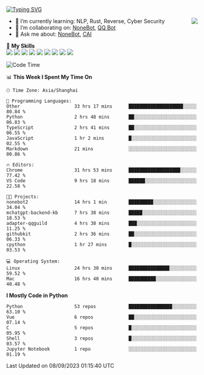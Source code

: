 [![Typing SVG](https://readme-typing-svg.herokuapp.com?size=25&duration=2500&color=8C43EA&vCenter=true&width=200&height=40&lines=Hi+there+%F0%9F%91%8B%F0%9F%8F%BB;I'm+yanyongyu)](https://git.io/typing-svg)

<a href="#">
  <img align="right" src="https://github-readme-stats.vercel.app/api?username=yanyongyu&count_private=true&show_icons=true&bg_color=15,f2f7fd,E0EAFC" />
</a>

- 🌱 I’m currently learning: NLP, Rust, Reverse, Cyber Security
- 👯 I’m collaborating on: [NoneBot](https://github.com/nonebot), [QQ Bot](https://github.com/Mrs4s/go-cqhttp)
- 💬 Ask me about: [NoneBot](https://github.com/nonebot), [CAI](https://github.com/cscs181/CAI)

🌟 **My Skills**  
![](https://img.shields.io/badge/-Python-3e74a2?style=flat-square&logo=Python&logoColor=fff)
![](https://img.shields.io/badge/-Node.js-339933?style=flat-square&logo=Node.js&logoColor=fff)
![](https://img.shields.io/badge/-Vue-4fc08d?style=flat-square&logo=Vue.js&logoColor=fff)
![](https://img.shields.io/badge/-React-2d98ce?style=flat-square&logo=React&logoColor=fff)
![](https://img.shields.io/badge/-Docker-2496ED?style=flat-square&logo=Docker&logoColor=fff)
![](https://img.shields.io/badge/-Linux-000000?style=flat-square&logo=Linux&logoColor=fff)
![](https://img.shields.io/badge/-MySQL-4479A1?style=flat-square&logo=MySQL&logoColor=fff)
![](https://img.shields.io/badge/-Redis-DC382D?style=flat-square&logo=Redis&logoColor=fff)
![](https://img.shields.io/badge/-MongoDB-47A248?style=flat-square&logo=MongoDB&logoColor=fff)

<!--START_SECTION:waka-->
![Code Time](http://img.shields.io/badge/Code%20Time-4%2C838%20hrs%2010%20mins-blue)

📊 **This Week I Spent My Time On** 

```text
🕑︎ Time Zone: Asia/Shanghai

💬 Programming Languages: 
Other                    33 hrs 17 mins      ████████████████████░░░░░   80.84 % 
Python                   2 hrs 48 mins       ██░░░░░░░░░░░░░░░░░░░░░░░   06.83 % 
TypeScript               2 hrs 41 mins       ██░░░░░░░░░░░░░░░░░░░░░░░   06.55 % 
JavaScript               1 hr 2 mins         █░░░░░░░░░░░░░░░░░░░░░░░░   02.55 % 
Markdown                 21 mins             ░░░░░░░░░░░░░░░░░░░░░░░░░   00.86 % 

🔥 Editors: 
Chrome                   31 hrs 53 mins      ███████████████████░░░░░░   77.42 % 
VS Code                  9 hrs 18 mins       ██████░░░░░░░░░░░░░░░░░░░   22.58 % 

🐱‍💻 Projects: 
nonebot2                 14 hrs 1 min        █████████░░░░░░░░░░░░░░░░   34.04 % 
mchatgpt-backend-kb      7 hrs 38 mins       █████░░░░░░░░░░░░░░░░░░░░   18.53 % 
adapter-qqguild          4 hrs 38 mins       ███░░░░░░░░░░░░░░░░░░░░░░   11.25 % 
githubkit                2 hrs 36 mins       ██░░░░░░░░░░░░░░░░░░░░░░░   06.33 % 
cpython                  1 hr 27 mins        █░░░░░░░░░░░░░░░░░░░░░░░░   03.53 % 

💻 Operating System: 
Linux                    24 hrs 30 mins      ███████████████░░░░░░░░░░   59.52 % 
Mac                      16 hrs 40 mins      ██████████░░░░░░░░░░░░░░░   40.48 % 
```

**I Mostly Code in Python** 

```text
Python                   53 repos            ████████████████░░░░░░░░░   63.10 % 
Vue                      6 repos             ██░░░░░░░░░░░░░░░░░░░░░░░   07.14 % 
C                        5 repos             █░░░░░░░░░░░░░░░░░░░░░░░░   05.95 % 
Shell                    3 repos             █░░░░░░░░░░░░░░░░░░░░░░░░   03.57 % 
Jupyter Notebook         1 repo              ░░░░░░░░░░░░░░░░░░░░░░░░░   01.19 % 
```




 Last Updated on 08/09/2023 01:15:40 UTC
<!--END_SECTION:waka-->
